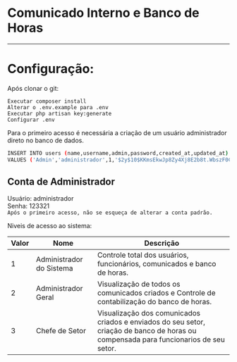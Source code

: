 # Comunicado Interno e Banco de Horas
---

# Configuração:
Após clonar o git: 
    
    Executar composer install
    Alterar o .env.example para .env
    Executar php artisan key:generate
    Configurar .env


Para o primeiro acesso é necessária a criação de um usuário administrador direto no banco de dados.

```sh
INSERT INTO users (name,username,admin,password,created_at,updated_at) 
VALUES ('Admin','administrador',1,'$2y$10$KKmsEkwJp8Zy4Xj8E2b8t.WbszF0C7UyLhTuFBL/pLns9jaQuwEjC','2021/02/11 00:00:00','2021/02/11 00:00:00')
```

## Conta de Administrador
Usuário: administrador\
Senha: 123321\
`Após o primeiro acesso, não se esqueça de alterar a conta padrão.`

Niveis de acesso ao sistema:

| Valor | Nome | Descrição
| ------ | ------ | ------ |
| 1 | Administrador do Sistema  | Controle total dos usuários, funcionários, comunicados e banco de horas.
| 2 | Administrador Geral | Visualização de todos os comunicados criados e Controle de contabilização do banco de horas.
| 3 | Chefe de Setor | Visualização dos comunicados criados e enviados do seu setor, criação de banco de horas ou compensada para funcionarios de seu setor.

